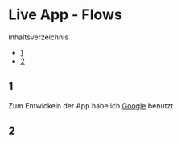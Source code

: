 # Live App - Flows

Inhaltsverzeichnis

- [1](https://github.com/SI-Classroom-Batch-016/live_app-Flows?tab=readme-ov-file#1)
- [2](https://github.com/SI-Classroom-Batch-016/live_app-Flows?tab=readme-ov-file#2)

## 1

Zum Entwickeln der App habe ich [Google](https://www.google.com) benutzt

## 2
